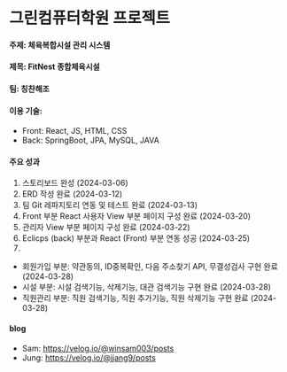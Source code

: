 # 그린컴퓨터학원 프로젝트

#### 주제: 체육복합시설 관리 시스템
#### 제목: FitNest 종합체육시설
#### 팀: 칭찬해조
#### 이용 기술:
* Front: React, JS, HTML, CSS
* Back: SpringBoot, JPA, MySQL, JAVA

#### 주요 성과
1. 스토리보드 완성 (2024-03-06)
2. ERD 작성 완료 (2024-03-12)
3. 팀 Git 레파지토리 연동 및 테스트 완료 (2024-03-13)
4. Front 부분 React 사용자 View 부분 페이지 구성 완료 (2024-03-20)
5. 관리자 View 부분 페이지 구성 완료 (2024-03-22)
6. Eclicps (back) 부분과 React (Front) 부분 연동 성공 (2024-03-25)
7.
* 회원가입 부분: 약관동의, ID중복확인, 다음 주소찾기 API, 무결성검사 구현 완료 (2024-03-28)
* 시설 부분: 시설 검색기능, 삭제기능, 대관 검색기능 구현 완료 (2024-03-28)
* 직원관리 부분: 직원 검색기능, 직원 추가기능, 직원 삭제기능 구현 완료 (2024-03-28)  


#### blog
* Sam: https://velog.io/@winsam003/posts
* Jung: https://velog.io/@jjang9/posts
